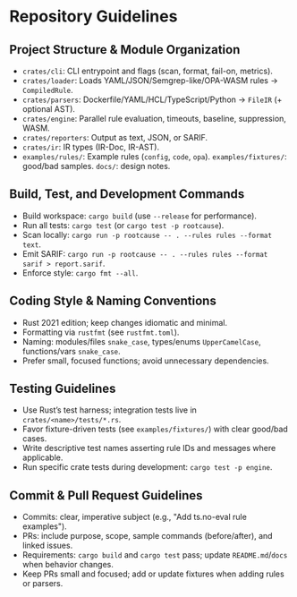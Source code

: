 # Repository Guidelines

## Project Structure & Module Organization
- `crates/cli`: CLI entrypoint and flags (scan, format, fail-on, metrics).
- `crates/loader`: Loads YAML/JSON/Semgrep-like/OPA-WASM rules → `CompiledRule`.
- `crates/parsers`: Dockerfile/YAML/HCL/TypeScript/Python → `FileIR` (+ optional AST).
- `crates/engine`: Parallel rule evaluation, timeouts, baseline, suppression, WASM.
- `crates/reporters`: Output as text, JSON, or SARIF.
- `crates/ir`: IR types (IR-Doc, IR-AST).
- `examples/rules/`: Example rules (`config`, `code`, `opa`). `examples/fixtures/`: good/bad samples. `docs/`: design notes.

## Build, Test, and Development Commands
- Build workspace: `cargo build` (use `--release` for performance).
- Run all tests: `cargo test` (or `cargo test -p rootcause`).
- Scan locally: `cargo run -p rootcause -- . --rules rules --format text`.
- Emit SARIF: `cargo run -p rootcause -- . --rules rules --format sarif > report.sarif`.
- Enforce style: `cargo fmt --all`.

## Coding Style & Naming Conventions
- Rust 2021 edition; keep changes idiomatic and minimal.
- Formatting via `rustfmt` (see `rustfmt.toml`).
- Naming: modules/files `snake_case`, types/enums `UpperCamelCase`, functions/vars `snake_case`.
- Prefer small, focused functions; avoid unnecessary dependencies.

## Testing Guidelines
- Use Rust’s test harness; integration tests live in `crates/<name>/tests/*.rs`.
- Favor fixture-driven tests (see `examples/fixtures/`) with clear good/bad cases.
- Write descriptive test names asserting rule IDs and messages where applicable.
- Run specific crate tests during development: `cargo test -p engine`.

## Commit & Pull Request Guidelines
- Commits: clear, imperative subject (e.g., "Add ts.no-eval rule examples").
- PRs: include purpose, scope, sample commands (before/after), and linked issues.
- Requirements: `cargo build` and `cargo test` pass; update `README.md`/`docs` when behavior changes.
- Keep PRs small and focused; add or update fixtures when adding rules or parsers.

